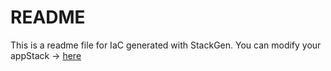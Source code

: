 # README
This is a readme file for IaC generated with StackGen.
You can modify your appStack -> [here](http://main.dev.stackgen.com/appstacks/2cb3610f-74d2-4efe-8667-24c013c7a2c3)
